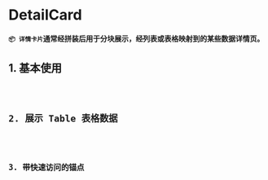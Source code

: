 # DetailCard

**`📦 详情卡片`通常经拼装后用于分块展示，经列表或表格映射到的某些数据详情页。**

## 1. 基本使用

<code src="./../demo/detail-card/normal-usage.demo.tsx"/>

## 2. 展示 Table 表格数据

<code src="./../demo/detail-card/as-table.demo.tsx"/>

## 3. 带快速访问的锚点

<code src="./../demo/detail-card/with-anchor.demo.tsx"/>
